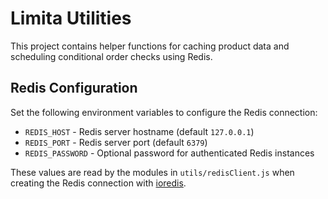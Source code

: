 # Limita Utilities

This project contains helper functions for caching product data and scheduling
conditional order checks using Redis.

## Redis Configuration

Set the following environment variables to configure the Redis connection:

- `REDIS_HOST` - Redis server hostname (default `127.0.0.1`)
- `REDIS_PORT` - Redis server port (default `6379`)
- `REDIS_PASSWORD` - Optional password for authenticated Redis instances

These values are read by the modules in `utils/redisClient.js` when creating the
Redis connection with [ioredis](https://github.com/luin/ioredis).
